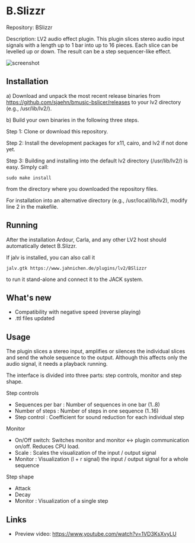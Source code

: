 # B.Slizzr
Repository: BSlizzr

Description: LV2 audio effect plugin. This plugin slices stereo audio input signals with a length up to 1 bar into up to 16 pieces. Each slice can be levelled up or down. The result can be a step sequencer-like effect.

![screenshot](https://raw.githubusercontent.com/sjaehn/bmusic-bslicer/master/Screenshot.png "Screenshot from B.Slicer")

Installation
------------
a) Download and unpack the most recent release binaries from
https://github.com/sjaehn/bmusic-bslicer/releases to your lv2 directory (e.g., /usr/lib/lv2/).

b) Build your own binaries in the following three steps.

Step 1: Clone or download this repository.

Step 2: Install the development packages for x11, cairo, and lv2 if not done yet.

Step 3: Building and installing into the default lv2 directory (/usr/lib/lv2/) is easy. Simply call:
```
sudo make install
```
from the directory where you downloaded the repository files.

For installation into an alternative directory (e.g., /usr/local/lib/lv2), modify line 2 in the makefile.

Running
-------
After the installation Ardour, Carla, and any other LV2 host should automatically detect B.Slizzr.

If jalv is installed, you can also call it
```
jalv.gtk https://www.jahnichen.de/plugins/lv2/BSlizzr
```
to run it stand-alone and connect it to the JACK system.

What's new
-----------
* Compatibility with negative speed (reverse playing)
* .ttl files updated

Usage
-----
The plugin slices a stereo input, amplifies or silences the individual slices and send the whole sequence to the output. Although this affects only the audio signal, it needs a playback running.

The interface is divided into three parts: step controls, monitor and step shape.

Step controls
* Sequences per bar : Number of sequences in one bar (1..8)
* Number of steps : Number of steps in one sequence (1..16)
* Step control : Coefficient for sound reduction for each individual step

Monitor
* On/Off switch: Switches monitor and monitor <-> plugin communication on/off. Reduces CPU load.
* Scale : Scales the visualization of the input / output signal
* Monitor : Visualization (l + r signal) the input / output signal for a whole sequence

Step shape
* Attack
* Decay
* Monitor : Visualization of a single step

Links
-----
* Preview video: https://www.youtube.com/watch?v=1VD3KsXvyLU




